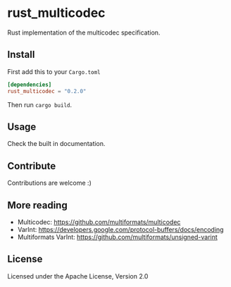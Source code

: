 # rust_multicodec

Rust implementation of the multicodec specification.

## Install

First add this to your `Cargo.toml`

```toml
[dependencies]
rust_multicodec = "0.2.0"
```

Then run `cargo build`.

## Usage

Check the built in documentation.

## Contribute

Contributions are welcome :)

## More reading
* Multicodec: https://github.com/multiformats/multicodec
* VarInt: https://developers.google.com/protocol-buffers/docs/encoding
* Multiformats VarInt: https://github.com/multiformats/unsigned-varint

## License

Licensed under the Apache License, Version 2.0